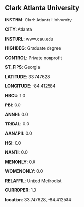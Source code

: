 
Clark Atlanta University
---
**INSTNM**: Clark Atlanta University

**CITY**: Atlanta

**INSTURL**: www.cau.edu

**HIGHDEG**: Graduate degree

**CONTROL**: Private nonprofit

**ST_FIPS**: Georgia

**LATITUDE**: 33.747628

**LONGITUDE**: -84.412584

**HBCU**: 1.0

**PBI**: 0.0

**ANNHI**: 0.0

**TRIBAL**: 0.0

**AANAPII**: 0.0

**HSI**: 0.0

**NANTI**: 0.0

**MENONLY**: 0.0

**WOMENONLY**: 0.0

**RELAFFIL**: United Methodist

**CURROPER**: 1.0

**location**: 33.747628, -84.412584